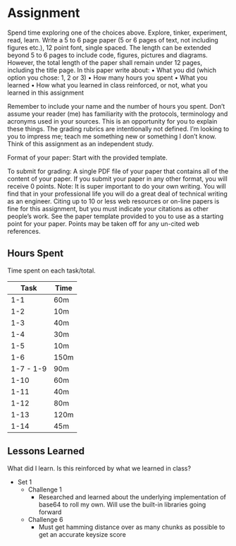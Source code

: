 # Assignment

Spend time exploring one of the choices above. Explore, tinker, experiment, read, learn.
Write a 5 to 6 page paper (5 or 6 pages of text, not including figures etc.), 12 point font,
single spaced. The length can be extended beyond 5 to 6 pages to include code, figures,
pictures and diagrams. However, the total length of the paper shall remain under 12 pages,
including the title page. In this paper write about:
• What you did (which option you chose: 1, 2 or 3)
• How many hours you spent
• What you learned
• How what you learned in class reinforced, or not, what you learned in this assignment

Remember to include your name and the number of hours you spent. Don’t assume your
reader (me) has familiarity with the protocols, terminology and acronyms used in your
sources. This is an opportunity for you to explain these things. The grading rubrics are
intentionally not defined. I’m looking to you to impress me; teach me something new or
something I don’t know. Think of this assignment as an independent study.

Format of your paper: Start with the provided template.

To submit for grading: A single PDF file of your paper that contains all of the content of your
paper. If you submit your paper in any other format, you will receive 0 points.
Note: It is super important to do your own writing. You will find that in your professional life
you will do a great deal of technical writing as an engineer. Citing up to 10 or less web
resources or on-line papers is fine for this assignment, but you must indicate your citations as
other people’s work. See the paper template provided to you to use as a starting point for
your paper. Points may be taken off for any un-cited web references.

## Hours Spent

Time spent on each task/total.

| Task | Time 	|
|------|--------|
| 1-1  | 60m  	|
| 1-2  | 10m  	|
| 1-3  | 40m  	|
| 1-4  | 30m  	|
| 1-5  | 10m  	|
| 1-6  | 150m	|
| 1-7 - 1-9 | 90m |
| 1-10 | 60m |
| 1-11 | 40m |
| 1-12 | 80m |
| 1-13 | 120m |
| 1-14 | 45m |

## Lessons Learned

What did I learn. Is this reinforced by what we learned in class?

* Set 1
	* Challenge 1
		* Researched and learned about the underlying implementation of base64 to roll my own. Will use the built-in libraries going forward
	* Challenge 6
		* Must get hamming distance over as many chunks as possible to get an
		  accurate keysize score
